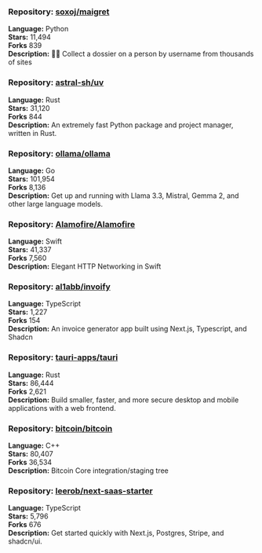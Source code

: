 ### **Repository:** [soxoj/maigret](https://github.com/soxoj/maigret)  

**Language:** Python  
**Stars:** 11,494  
**Forks** 839  
**Description:** 🕵️‍♂️ Collect a dossier on a person by username from thousands of sites  

### **Repository:** [astral-sh/uv](https://github.com/astral-sh/uv)  

**Language:** Rust  
**Stars:** 31,120  
**Forks** 844  
**Description:** An extremely fast Python package and project manager, written in Rust.  

### **Repository:** [ollama/ollama](https://github.com/ollama/ollama)  

**Language:** Go  
**Stars:** 101,954  
**Forks** 8,136  
**Description:** Get up and running with Llama 3.3, Mistral, Gemma 2, and other large language models.  

### **Repository:** [Alamofire/Alamofire](https://github.com/Alamofire/Alamofire)  

**Language:** Swift  
**Stars:** 41,337  
**Forks** 7,560  
**Description:** Elegant HTTP Networking in Swift  

### **Repository:** [al1abb/invoify](https://github.com/al1abb/invoify)  

**Language:** TypeScript  
**Stars:** 1,227  
**Forks** 154  
**Description:** An invoice generator app built using Next.js, Typescript, and Shadcn  

### **Repository:** [tauri-apps/tauri](https://github.com/tauri-apps/tauri)  

**Language:** Rust  
**Stars:** 86,444  
**Forks** 2,621  
**Description:** Build smaller, faster, and more secure desktop and mobile applications with a web frontend.  

### **Repository:** [bitcoin/bitcoin](https://github.com/bitcoin/bitcoin)  

**Language:** C++  
**Stars:** 80,407  
**Forks** 36,534  
**Description:** Bitcoin Core integration/staging tree  

### **Repository:** [leerob/next-saas-starter](https://github.com/leerob/next-saas-starter)  

**Language:** TypeScript  
**Stars:** 5,796  
**Forks** 676  
**Description:** Get started quickly with Next.js, Postgres, Stripe, and shadcn/ui.  


